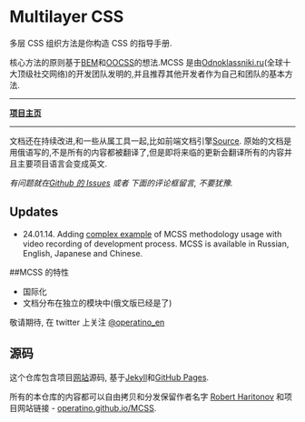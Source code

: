 # Multilayer CSS

多层 CSS 组织方法是你构造 CSS 的指导手册.

核心方法的原则基于[BEM](http://bem.info/)和[OOCSS](http://oocss.org/)的想法.MCSS 是由[Odnoklassniki.ru](http://corp.mail.ru/en/communications/odnoklassniki)(全球十大顶级社交网络)的开发团队发明的,并且推荐其他开发者作为自己和团队的基本方法.
___
**[项目主页](http://operatino.github.io/MCSS/en/)**
___

文档还在持续改进,和一些从属工具一起,比如前端文档引擎[Source](http://sourcejs.com). 原始的文档是用俄语写的,不是所有的内容都被翻译了,但是即将来临的更新会翻译所有的内容并且主要项目语言会变成英文.

*有问题就在[Github 的 Issues](http://github.com/operatino/MCSS/issues) 或者 下面的评论框留言, 不要犹豫.*

## Updates
* 24.01.14. Adding [complex example](https://github.com/operatino/markup-process) of MCSS methodology usage with video recording of development process. MCSS is available in Russian, English, Japanese and Chinese.

##MCSS 的特性
* 国际化
* 文档分布在独立的模块中(俄文版已经是了)

敬请期待, 在 twitter 上关注 [@operatino_en](http://twitter.com/operatino_en)

## 源码

这个仓库包含项目[网站](http://operatino.github.io/MCSS/en/)源码, 基于[Jekyll](http://jekyllrb.com)和[GitHub Pages](http://pages.github.com/).

所有的本仓库的内容都可以自由拷贝和分发保留作者名字 [Robert Haritonov](http://rhr.me) 和项目网站链接 - [operatino.github.io/MCSS](http://operatino.github.io/MCSS).